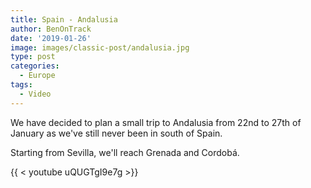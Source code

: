 ```yaml
---
title: Spain - Andalusia
author: BenOnTrack
date: '2019-01-26'
image: images/classic-post/andalusia.jpg
type: post
categories:
  - Europe
tags:
  - Video
---
```


We have decided to plan a small trip to Andalusia from 22nd to 27th of January as we've still never been in south of Spain.

Starting from Sevilla, we'll reach Grenada and Cordobá.

{{ < youtube uQUGTgI9e7g >}}